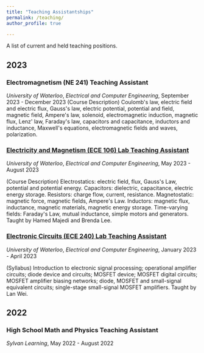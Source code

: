 ```yaml
---
title: "Teaching Assistantships"
permalink: /teaching/
author_profile: true

---
```


A list of current and held teaching positions.

## 2023

### Electromagnetism (NE 241) Teaching Assistant
*University of Waterloo*, *Electrical and Computer Engineering*, September 2023 - December 2023
(Course Description) Coulomb's law, electric field and electric flux, Gauss's law, electric potential, potential and field, magnetic field, Ampere's law, solenoid, electromagnetic induction, magnetic flux, Lenz' law, Faraday's law, capacitors and capacitance, inductors and inductance, Maxwell's equations, electromagnetic fields and waves, polarization.

### [Electricity and Magnetism (ECE 106) Lab Teaching Assistant](https://github.com/jessicakchong/jessicakchong.github.io/blob/master/files/Course%20Outline%20-%20Electricity%20and%20Magnetism.pdf)
*University of Waterloo*, *Electrical and Computer Engineering*, May 2023 - August 2023

(Course Description) Electrostatics: electric field, flux, Gauss's Law, potential and potential energy. Capacitors: dielectric, capacitance, electric energy storage. Resistors: charge flow, current, resistance. Magnetostatic: magnetic force, magnetic fields, Ampere's Law. Inductors: magnetic flux, inductance, magnetic materials, magnetic energy storage. Time-varying fields: Faraday's Law, mutual inductance, simple motors and generators.  Taught by Hamed Majedi and Brenda Lee.

### [Electronic Circuits (ECE 240) Lab Teaching Assistant](https://github.com/jessicakchong/jessicakchong.github.io/blob/master/files/ECE240%20W2023%20course%20outline.pdf)
*University of Waterloo*, *Electrical and Computer Engineering*, January 2023 - April 2023 <br />

(Syllabus) Introduction to electronic signal processing; operational amplifier circuits; diode device and circuits; MOSFET device; MOSFET digital circuits; MOSFET amplifier biasing networks; diode, MOSFET and small-signal equivalent circuits; single-stage small-signal MOSFET amplifiers.  Taught by Lan Wei.

## 2022

### High School Math and Physics Teaching Assistant
*Sylvan Learning*, May 2022 - August 2022

